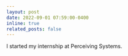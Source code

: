 ```yaml
---
layout: post
date: 2022-09-01 07:59:00-0400
inline: true
related_posts: false
---
```


I started my internship at Perceiving Systems. 
